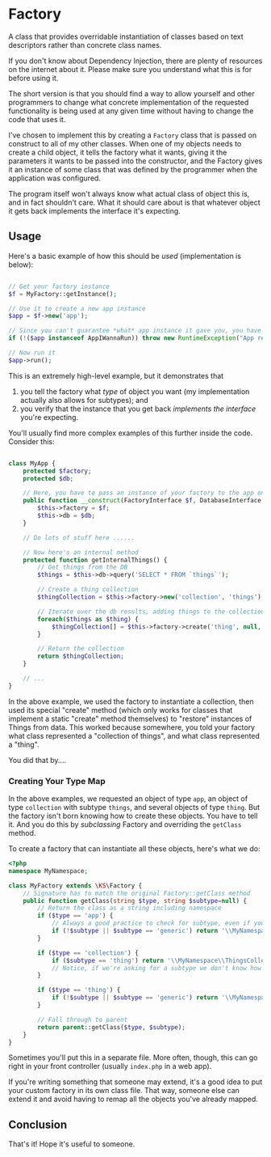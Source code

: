 # Factory

A class that provides overridable instantiation of classes based on text descriptors rather than concrete class names.

If you don't know about Dependency Injection, there are plenty of resources on the internet about it. Please make sure you understand what this is for before using it.

The short version is that you should find a way to allow yourself and other programmers to change what concrete implementation of the requested functionality is being used at any given time without having to change the code that uses it.

I've chosen to implement this by creating a `Factory` class that is passed on construct to all of my other classes. When one of my objects needs to create a child object, it tells the factory what it wants, giving it the parameters it wants to be passed into the constructor, and the Factory gives it an instance of some class that was defined by the programmer when the application was configured.

The program itself won't always know what actual class of object this is, and in fact shouldn't care. What it should care about is that whatever object it gets back implements the interface it's expecting.

## Usage

Here's a basic example of how this should be *used* (implementation is below):

```php

// Get your factory instance
$f = MyFactory::getInstance();

// Use it to create a new app instance
$app = $f->new('app');

// Since you can't guarantee *what* app instance it gave you, you have to verify that it implements the interface you're expecting
if (!($app instanceof AppIWannaRun)) throw new RuntimeException("App returned by factory must be of type `AppIWannaRun`");

// Now run it
$app->run();

```

This is an extremely high-level example, but it demonstrates that

1. you tell the factory what *type* of object you want (my implementation actually also allows for subtypes); and
2. you verify that the instance that you get back *implements the interface* you're expecting.

You'll usually find more complex examples of this further inside the code. Consider this:

```php

class MyApp {
    protected $factory;
    protected $db;

    // Here, you have to pass an instance of your factory to the app on construct, along with an instance of a DB
    public function __construct(FactoryInterface $f, DatabaseInterface $db) {
        $this->factory = $f;
        $this->db = $db;
    }

    // Do lots of stuff here ......

    // Now here's an internal method
    protected function getInternalThings() {
        // Get things from the DB
        $things = $this->db->query('SELECT * FROM `things`');

        // Create a thing collection
        $thingCollection = $this->factory->new('collection', 'things');

        // Iterate over the db results, adding things to the collection
        foreach($things as $thing) {
            $thingCollection[] = $this->factory->create('thing', null, $thing);
        }

        // Return the collection
        return $thingCollection;
    }

    // ...
}

```

In the above example, we used the factory to instantiate a collection, then used its special "create" method (which only works for classes that implement a static "create" method themselves) to "restore" instances of Things from data. This worked because somewhere, you told your factory what class represented a "collection of things", and what class represented a "thing".

You did that by....

### Creating Your Type Map

In the above examples, we requested an object of type `app`, an object of type `collection` with subtype `things`, and several objects of type `thing`. But the factory isn't born knowing how to create these objects. You have to tell it. And you do this by *subclassing* Factory and overriding the `getClass` method.

To create a factory that can instantiate all these objects, here's what we do:

```php
<?php
namespace MyNamespace;

class MyFactory extends \KS\Factory {
    // Signature has to match the original Factory::getClass method
    public function getClass(string $type, string $subtype=null) {
        // Return the class as a string including namespace
        if ($type == 'app') {
            // Always a good practice to check for subtype, even if you don't need one today
            if (!$subtype || $subtype == 'generic') return '\\MyNamespace\\App';
        }

        if ($type == 'collection') {
            if ($subtype == 'thing') return '\\MyNamespace\\ThingsCollection';
            // Notice, if we're asking for a subtype we don't know how to create, it falls through
        }

        if ($type == 'thing') {
            if (!$subtype || $subtype == 'generic') return '\\MyNamespace\\Thing';
        }

        // Fall through to parent
        return parent::getClass($type, $subtype);
    }
}
```

Sometimes you'll put this in a separate file. More often, though, this can go right in your front controller (usually `index.php` in a web app).

If you're writing something that someone may extend, it's a good idea to put your custom factory in its own class file. That way, someone else can extend it and avoid having to remap all the objects you've already mapped.

## Conclusion

That's it! Hope it's useful to someone.

